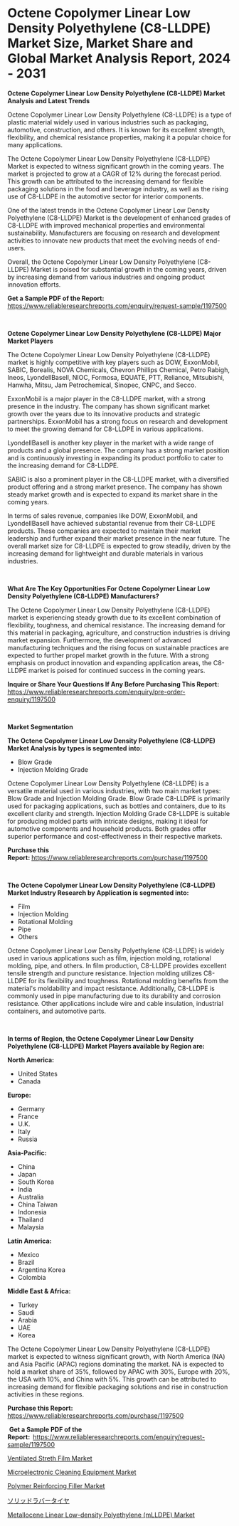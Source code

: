 <p><h1>Octene Copolymer Linear Low Density Polyethylene (C8-LLDPE) Market Size, Market Share and Global Market Analysis Report, 2024 - 2031</h1></p><p><strong>Octene Copolymer Linear Low Density Polyethylene (C8-LLDPE) Market Analysis and Latest Trends</strong></p>
<p><p>Octene Copolymer Linear Low Density Polyethylene (C8-LLDPE) is a type of plastic material widely used in various industries such as packaging, automotive, construction, and others. It is known for its excellent strength, flexibility, and chemical resistance properties, making it a popular choice for many applications.</p><p>The Octene Copolymer Linear Low Density Polyethylene (C8-LLDPE) Market is expected to witness significant growth in the coming years. The market is projected to grow at a CAGR of 12% during the forecast period. This growth can be attributed to the increasing demand for flexible packaging solutions in the food and beverage industry, as well as the rising use of C8-LLDPE in the automotive sector for interior components.</p><p>One of the latest trends in the Octene Copolymer Linear Low Density Polyethylene (C8-LLDPE) Market is the development of enhanced grades of C8-LLDPE with improved mechanical properties and environmental sustainability. Manufacturers are focusing on research and development activities to innovate new products that meet the evolving needs of end-users.</p><p>Overall, the Octene Copolymer Linear Low Density Polyethylene (C8-LLDPE) Market is poised for substantial growth in the coming years, driven by increasing demand from various industries and ongoing product innovation efforts.</p></p>
<p><strong>Get a Sample PDF of the Report:&nbsp;</strong> <a href="https://www.reliableresearchreports.com/enquiry/request-sample/1197500">https://www.reliableresearchreports.com/enquiry/request-sample/1197500</a></p>
<p>&nbsp;</p>
<p><strong>Octene Copolymer Linear Low Density Polyethylene (C8-LLDPE) Major Market Players</strong></p>
<p><p>The Octene Copolymer Linear Low Density Polyethylene (C8-LLDPE) market is highly competitive with key players such as DOW, ExxonMobil, SABIC, Borealis, NOVA Chemicals, Chevron Phillips Chemical, Petro Rabigh, Ineos, LyondellBasell, NIOC, Formosa, EQUATE, PTT, Reliance, Mitsubishi, Hanwha, Mitsu, Jam Petrochemical, Sinopec, CNPC, and Secco.</p><p>ExxonMobil is a major player in the C8-LLDPE market, with a strong presence in the industry. The company has shown significant market growth over the years due to its innovative products and strategic partnerships. ExxonMobil has a strong focus on research and development to meet the growing demand for C8-LLDPE in various applications.</p><p>LyondellBasell is another key player in the market with a wide range of products and a global presence. The company has a strong market position and is continuously investing in expanding its product portfolio to cater to the increasing demand for C8-LLDPE.</p><p>SABIC is also a prominent player in the C8-LLDPE market, with a diversified product offering and a strong market presence. The company has shown steady market growth and is expected to expand its market share in the coming years.</p><p>In terms of sales revenue, companies like DOW, ExxonMobil, and LyondellBasell have achieved substantial revenue from their C8-LLDPE products. These companies are expected to maintain their market leadership and further expand their market presence in the near future. The overall market size for C8-LLDPE is expected to grow steadily, driven by the increasing demand for lightweight and durable materials in various industries.</p></p>
<p>&nbsp;</p>
<p><strong>What Are The Key Opportunities For Octene Copolymer Linear Low Density Polyethylene (C8-LLDPE) Manufacturers?</strong></p>
<p><p>The Octene Copolymer Linear Low Density Polyethylene (C8-LLDPE) market is experiencing steady growth due to its excellent combination of flexibility, toughness, and chemical resistance. The increasing demand for this material in packaging, agriculture, and construction industries is driving market expansion. Furthermore, the development of advanced manufacturing techniques and the rising focus on sustainable practices are expected to further propel market growth in the future. With a strong emphasis on product innovation and expanding application areas, the C8-LLDPE market is poised for continued success in the coming years.</p></p>
<p><strong>Inquire or Share Your Questions If Any Before Purchasing This Report:</strong> <a href="https://www.reliableresearchreports.com/enquiry/pre-order-enquiry/1197500">https://www.reliableresearchreports.com/enquiry/pre-order-enquiry/1197500</a></p>
<p>&nbsp;</p>
<p><strong>Market Segmentation</strong></p>
<p><strong>The Octene Copolymer Linear Low Density Polyethylene (C8-LLDPE) Market Analysis by types is segmented into:</strong></p>
<p><ul><li>Blow Grade</li><li>Injection Molding Grade</li></ul></p>
<p><p>Octene Copolymer Linear Low Density Polyethylene (C8-LLDPE) is a versatile material used in various industries, with two main market types: Blow Grade and Injection Molding Grade. Blow Grade C8-LLDPE is primarily used for packaging applications, such as bottles and containers, due to its excellent clarity and strength. Injection Molding Grade C8-LLDPE is suitable for producing molded parts with intricate designs, making it ideal for automotive components and household products. Both grades offer superior performance and cost-effectiveness in their respective markets.</p></p>
<p><strong>Purchase this Report:&nbsp;</strong><a href="https://www.reliableresearchreports.com/purchase/1197500">https://www.reliableresearchreports.com/purchase/1197500</a></p>
<p>&nbsp;</p>
<p><strong>The Octene Copolymer Linear Low Density Polyethylene (C8-LLDPE) Market Industry Research by Application is segmented into:</strong></p>
<p><ul><li>Film</li><li>Injection Molding</li><li>Rotational Molding</li><li>Pipe</li><li>Others</li></ul></p>
<p><p>Octene Copolymer Linear Low Density Polyethylene (C8-LLDPE) is widely used in various applications such as film, injection molding, rotational molding, pipe, and others. In film production, C8-LLDPE provides excellent tensile strength and puncture resistance. Injection molding utilizes C8-LLDPE for its flexibility and toughness. Rotational molding benefits from the material's moldability and impact resistance. Additionally, C8-LLDPE is commonly used in pipe manufacturing due to its durability and corrosion resistance. Other applications include wire and cable insulation, industrial containers, and automotive parts.</p></p>
<p>&nbsp;</p>
<p><strong>In terms of Region, the Octene Copolymer Linear Low Density Polyethylene (C8-LLDPE) Market Players available by Region are:</strong></p>
<p>
    <p> <strong> North America: </strong>
        <ul>
            <li>United States</li>
            <li>Canada</li>
        </ul>
        </p> 
    <p> <strong> Europe: </strong>
        <ul>
            <li>Germany</li>
            <li>France</li>
            <li>U.K.</li>
            <li>Italy</li>
            <li>Russia</li>
        </ul>
        </p> 
    <p> <strong> Asia-Pacific: </strong>
        <ul>
            <li>China</li>
            <li>Japan</li>
            <li>South Korea</li>
            <li>India</li>
            <li>Australia</li>
            <li>China Taiwan</li>
            <li>Indonesia</li>
            <li>Thailand</li>
            <li>Malaysia</li>
        </ul>
        </p> 
    <p> <strong> Latin America: </strong>
        <ul>
            <li>Mexico</li>
            <li>Brazil</li>
            <li>Argentina Korea</li>
            <li>Colombia</li>
        </ul>
        </p> 
    <p> <strong> Middle East & Africa: </strong>
        <ul>
            <li>Turkey</li>
            <li>Saudi</li>
            <li>Arabia</li>
            <li>UAE</li>
            <li>Korea</li>
        </ul>
    </p>
    </p>
<p><p>The Octene Copolymer Linear Low Density Polyethylene (C8-LLDPE) market is expected to witness significant growth, with North America (NA) and Asia Pacific (APAC) regions dominating the market. NA is expected to hold a market share of 35%, followed by APAC with 30%, Europe with 20%, the USA with 10%, and China with 5%. This growth can be attributed to increasing demand for flexible packaging solutions and rise in construction activities in these regions.</p></p>
<p><strong>Purchase this Report: </strong><a href="https://www.reliableresearchreports.com/purchase/1197500">https://www.reliableresearchreports.com/purchase/1197500</a></p>
<p>&nbsp;<strong>Get a Sample PDF of the Report:&nbsp;&nbsp;</strong><a href="https://www.reliableresearchreports.com/enquiry/request-sample/1197500">https://www.reliableresearchreports.com/enquiry/request-sample/1197500</a></p>
<p><strong></strong></p>
<p><p><a href="https://github.com/jerrycopelandthomaswsqd8q/Market-Research-Report-List-1/blob/main/ventilated-streth-film-market.md">Ventilated Streth Film Market</a></p><p><a href="https://issuu.com/reportprime-2/docs/microelectronic-cleaning-equipment-market-size-203">Microelectronic Cleaning Equipment Market</a></p><p><a href="https://issuu.com/reportprime-2/docs/polymer-reinforcing-filler-market-size-2030.pptx">Polymer Reinforcing Filler Market</a></p><p><a href="https://github.com/jkjreqjscoxx7/Market-Research-Report-List-1/blob/main/77654661372.md">ソリッドラバータイヤ</a></p><p><a href="https://github.com/brenzgnarento/Market-Research-Report-List-1/blob/main/metallocene-linear-low-density-polyethylene-mlldpe-market.md">Metallocene Linear Low-density Polyethylene (mLLDPE) Market</a></p></p>